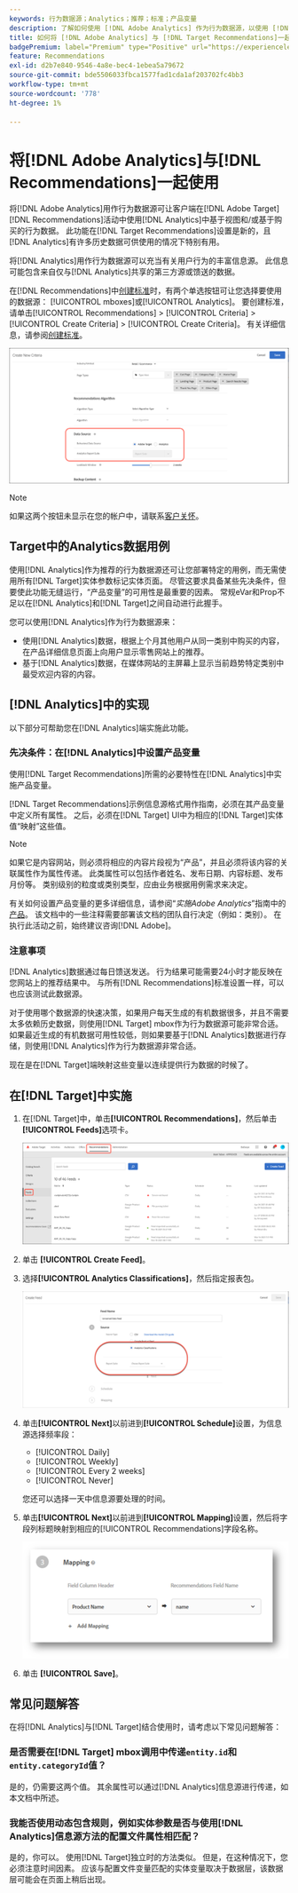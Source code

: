 ```yaml
---
keywords: 行为数据源；Analytics；推荐；标准；产品变量
description: 了解如何使用 [!DNL Adobe Analytics] 作为行为数据源，以使用 [!DNL Target Recommendations]中 [!DNL Analytics] 基于视图和/或基于购买的行为数据。
title: 如何将 [!DNL Adobe Analytics] 与 [!DNL Target Recommendations]一起使用？
badgePremium: label="Premium" type="Positive" url="https://experienceleague.adobe.com/docs/target/using/introduction/intro.html?lang=en#premium newtab=true" tooltip="请参阅Target Premium中包含的内容。"
feature: Recommendations
exl-id: d2b7e840-9546-4a8e-bec4-1ebea5a79672
source-git-commit: bde5506033fbca1577fad1cda1af203702fc4bb3
workflow-type: tm+mt
source-wordcount: '778'
ht-degree: 1%

---
```


# 将[!DNL Adobe Analytics]与[!DNL Recommendations]一起使用

将[!DNL Adobe Analytics]用作行为数据源可让客户端在[!DNL Adobe Target] [!DNL Recommendations]活动中使用[!DNL Analytics]中基于视图和/或基于购买的行为数据。 此功能在[!DNL Target Recommendations]设置是新的，且[!DNL Analytics]有许多历史数据可供使用的情况下特别有用。

将[!DNL Analytics]用作行为数据源可以充当有关用户行为的丰富信息源。 此信息可能包含来自仅与[!DNL Analytics]共享的第三方源或馈送的数据。

在[!DNL Recommendations]中[创建标准](/help/main/c-recommendations/c-algorithms/create-new-algorithm.md)时，有两个单选按钮可让您选择要使用的数据源： [!UICONTROL mboxes]或[!UICONTROL Analytics]。 要创建标准，请单击[!UICONTROL Recommendations] > [!UICONTROL Criteria] > [!UICONTROL Create Criteria] > [!UICONTROL Create Criteria]。 有关详细信息，请参阅[创建标准](/help/main/c-recommendations/c-algorithms/create-new-algorithm.md)。

![行为数据源按钮](assets/behavioral-data-source.png)

>[!NOTE]
>
>如果这两个按钮未显示在您的帐户中，请联系[客户关怀](/help/main/cmp-resources-and-contact-information.md#reference_ACA3391A00EF467B87930A450050077C)。

## Target中的Analytics数据用例

使用[!DNL Analytics]作为推荐的行为数据源还可让您部署特定的用例，而无需使用所有[!DNL Target]实体参数标记实体页面。 尽管这要求具备某些先决条件，但要使此功能无缝运行，“产品变量”的可用性是最重要的因素。 常规eVar和Prop不足以在[!DNL Analytics]和[!DNL Target]之间自动进行此握手。

您可以使用[!DNL Analytics]作为行为数据源来：

* 使用[!DNL Analytics]数据，根据上个月其他用户从同一类别中购买的内容，在产品详细信息页面上向用户显示零售网站上的推荐。
* 基于[!DNL Analytics]数据，在媒体网站的主屏幕上显示当前趋势特定类别中最受欢迎内容的内容。

## [!DNL Analytics]中的实现

以下部分可帮助您在[!DNL Analytics]端实施此功能。

### 先决条件：在[!DNL Analytics]中设置产品变量

使用[!DNL Target Recommendations]所需的必要特性在[!DNL Analytics]中实施产品变量。

[!DNL Target Recommendations]示例信息源格式用作指南，必须在其产品变量中定义所有属性。 之后，必须在[!DNL Target] UI中为相应的[!DNL Target]实体值“映射”这些值。

>[!NOTE]
>
>如果它是内容网站，则必须将相应的内容片段视为“产品”，并且必须将该内容的关联属性作为属性传递。 此类属性可以包括作者姓名、发布日期、内容标题、发布月份等。 类别级别的粒度或类别类型，应由业务根据用例需求来决定。

有关如何设置产品变量的更多详细信息，请参阅“*实施Adobe Analytics*”指南中的[产品](https://experienceleague.adobe.com/docs/analytics/implementation/vars/page-vars/products.html)。 该文档中的一些注释需要部署该文档的团队自行决定（例如：类别）。 在执行此活动之前，始终建议咨询[!DNL Adobe]。

### 注意事项

[!DNL Analytics]数据通过每日馈送发送。 行为结果可能需要24小时才能反映在您网站上的推荐结果中。 与所有[!DNL Recommendations]标准设置一样，可以也应该测试此数据源。

对于使用哪个数据源的快速决策，如果用户每天生成的有机数据很多，并且不需要太多依赖历史数据，则使用[!DNL Target] mbox作为行为数据源可能非常合适。 如果最近生成的有机数据可用性较低，则如果要基于[!DNL Analytics]数据进行存储，则使用[!DNL Analytics]作为行为数据源非常合适。

现在是在[!DNL Target]端映射这些变量以连续提供行为数据的时候了。

## 在[!DNL Target]中实施

1. 在[!DNL Target]中，单击&#x200B;**[!UICONTROL Recommendations]**，然后单击&#x200B;**[!UICONTROL Feeds]**&#x200B;选项卡。

   ![信息源](/help/main/c-recommendations/c-algorithms/assets/feeds-tab.png)

1. 单击 **[!UICONTROL Create Feed]**。

1. 选择&#x200B;**[!UICONTROL Analytics Classifications]**，然后指定报表包。

   ![Analytics分类选项](/help/main/c-recommendations/c-algorithms/assets/analytics-classifications.png)

1. 单击&#x200B;**[!UICONTROL Next]**&#x200B;以前进到&#x200B;**[!UICONTROL Schedule]**&#x200B;设置，为信息源选择频率段：

   * [!UICONTROL Daily]
   * [!UICONTROL Weekly]
   * [!UICONTROL Every 2 weeks]
   * [!UICONTROL Never]

   您还可以选择一天中信息源要处理的时间。

1. 单击&#x200B;**[!UICONTROL Next]**&#x200B;以前进到&#x200B;**[!UICONTROL Mapping]**&#x200B;设置，然后将字段列标题映射到相应的[!UICONTROL Recommendations]字段名称。

   ![映射节](/help/main/c-recommendations/c-algorithms/assets/mapping.png)

1. 单击 **[!UICONTROL Save]**。

## 常见问题解答

在将[!DNL Analytics]与[!DNL Target]结合使用时，请考虑以下常见问题解答：

### 是否需要在[!DNL Target] mbox调用中传递`entity.id`和`entity.categoryId`值？

是的，仍需要这两个值。 其余属性可以通过[!DNL Analytics]信息源进行传递，如本文档中所述。

### 我能否使用动态包含规则，例如实体参数是否与使用[!DNL Analytics]信息源方法的配置文件属性相匹配？

是的，你可以。 使用[!DNL Target]独立时的方法类似。 但是，在这种情况下，您必须注意时间因素。 应该与配置文件变量匹配的实体变量取决于数据层，该数据层可能会在页面上稍后出现。
